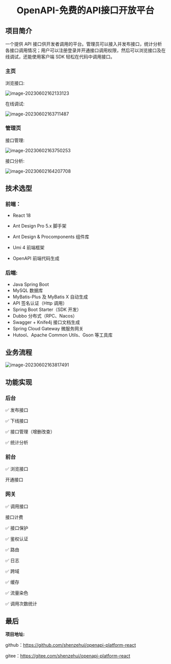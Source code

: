 <h1 align="center">
  OpenAPI-免费的API接口开放平台
</h1>

## 项目简介

一个提供 API 接口供开发者调用的平台。管理员可以接入并发布接口，统计分析各接口调用情况；用户可以注册登录并开通接口调用权限，然后可以浏览接口及在线调试，还能使用客户端 SDK 轻松在代码中调用接口。

### 主页

浏览接口:

![image-20230602162133123](https://javablog-image.oss-cn-hangzhou.aliyuncs.com/blog/image-20230602162133123.png)

在线调试:

![image-20230602163711487](https://javablog-image.oss-cn-hangzhou.aliyuncs.com/blog/image-20230602163711487.png)

### 管理页

接口管理:

![image-20230602163750253](https://javablog-image.oss-cn-hangzhou.aliyuncs.com/blog/image-20230602163750253.png)

接口分析:

![image-20230602164207708](https://javablog-image.oss-cn-hangzhou.aliyuncs.com/blog/image-20230602164207708.png)

## 技术选型

### 前端： 

- React 18

- Ant Design Pro 5.x 脚手架
- Ant Design & Procomponents 组件库
- Umi 4 前端框架
- OpenAPI 前端代码生成

### 后端:

 

- Java Spring Boot
- MySQL 数据库
- MyBatis-Plus 及 MyBatis X 自动生成
- API 签名认证（Http 调用）
- Spring Boot Starter（SDK 开发）
- Dubbo 分布式（RPC、Nacos）
- Swagger + Knife4j 接口文档生成
- Spring Cloud Gateway 微服务网关
- Hutool、Apache Common Utils、Gson 等工具库

## 业务流程

![image-20230602163817491](https://javablog-image.oss-cn-hangzhou.aliyuncs.com/blog/image-20230602163817491.png)

## 功能实现

### 后台

✅ 发布接口

✅ 下线接口

✅ 接口管理（增删改查）

✅ 统计分析

### 前台

✅ 浏览接口

开通接口

### 网关

✅ 调用接口

接口计费

✅ 接口保护

✅ 鉴权认证

✅ 路由

✅ 日志

✅ 跨域

✅ 缓存

✅ 流量染色

✅ 调用次数统计

## 最后

**项目地址:**

github：https://github.com/shenzehui/openapi-platform-react

gitee：https://gitee.com/shenzehui/openapi-platform-react

